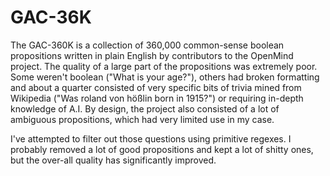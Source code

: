 # GAC-36K

The GAC-360K is a collection of 360,000 common-sense boolean propositions written in plain English by contributors to the OpenMind project. The quality of a large part of the propositions was extremely poor. Some weren't boolean ("What is your age?"), others had broken formatting and about a quarter consisted of very specific bits of trivia mined from Wikipedia ("Was roland von hößlin born in 1915?") or requiring in-depth knowledge of A.I. By design, the project also consisted of a lot of ambiguous propositions, which had very limited use in my case.

I've attempted to filter out those questions using primitive regexes. I probably removed a lot of good propositions and kept a lot of shitty ones, but the over-all quality has significantly improved.
